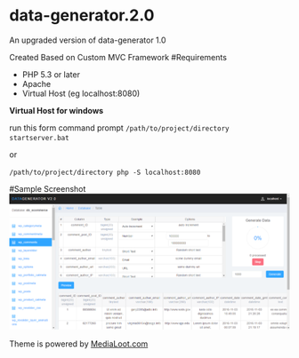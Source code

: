 # data-generator.2.0
An upgraded version of data-generator 1.0

Created Based on Custom MVC Framework
#Requirements
 - PHP 5.3 or later
 - Apache
 - Virtual Host (eg localhost:8080)
 
**Virtual Host for windows**

run this form command prompt ``/path/to/project/directory startserver.bat``

or

``/path/to/project/directory php -S localhost:8080``

#Sample Screenshot
![GitHub Logo](/Screenshot.png)

 Theme is powered  by [MediaLoot.com](http://mediaLoot.com)
